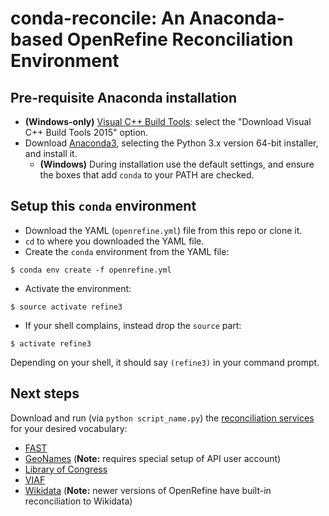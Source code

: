 # conda-reconcile: An Anaconda-based OpenRefine Reconciliation Environment

## Pre-requisite Anaconda installation

+ **(Windows-only)** [Visual C++ Build Tools](http://landinghub.visualstudio.com/visual-cpp-build-tools): select the "Download Visual C++ Build Tools 2015" option.  
+ Download [Anaconda3](https://www.continuum.io/downloads), selecting the Python 3.x version 64-bit installer, and install it.    
  + **(Windows)** During installation use the default settings, and ensure the boxes that add `conda` to your PATH are checked.

## Setup this `conda` environment

+ Download the YAML (`openrefine.yml`) file from this repo or clone it.
+ `cd` to where you downloaded the YAML file.
+ Create the `conda` environment from the YAML file:  
```
$ conda env create -f openrefine.yml
```  
+ Activate the environment:  
```
$ source activate refine3
```
+ If your shell complains, instead drop the `source` part:
```
$ activate refine3
```

Depending on your shell, it should say `(refine3)` in your command prompt.  

## Next steps

Download and run (via `python script_name.py`) the [reconciliation services](https://github.com/remerjohnson/conda-reconcile/wiki/Linked-Data-Reconciliation-Services-Breakdown) for your desired vocabulary:
+ [FAST](https://github.com/remerjohnson/conda-reconcile/wiki/Linked-Data-Reconciliation-Services-Breakdown#fast-reconciliation)  
+ [GeoNames](https://github.com/remerjohnson/conda-reconcile/wiki/Linked-Data-Reconciliation-Services-Breakdown#geonames) (**Note:** requires special setup of API user account)
+ [Library of Congress](https://github.com/remerjohnson/conda-reconcile/wiki/Linked-Data-Reconciliation-Services-Breakdown#library-of-congress-idlocgov)
+ [VIAF](https://github.com/remerjohnson/conda-reconcile/wiki/Linked-Data-Reconciliation-Services-Breakdown#viaf-note-not-provided-for-in-this-repo)
+ [Wikidata](https://github.com/remerjohnson/conda-reconcile/wiki/Linked-Data-Reconciliation-Services-Breakdown#wikidata-note-not-provided-for-in-this-repo) (**Note:** newer versions of OpenRefine have built-in reconciliation to Wikidata)
